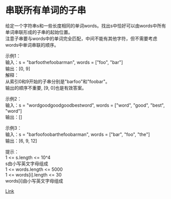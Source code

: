<h1>串联所有单词的子串</h1>

给定一个字符串s和一些长度相同的单词words。找出s中恰好可以由words中所有单词串联形成的子串的起始位置。</br>
注意子串要与words中的单词完全匹配，中间不能有其他字符，但不需要考虑words中单词串联的顺序。</br>

示例1：</br>
输入：s = "barfoothefoobarman", words = ["foo", "bar"]</br>
输出：[0, 9]</br>
解释：</br>
从索引0和9开始的子串分别是"barfoo"和"foobar"。</br>
输出的顺序不重要, [9, 0]也是有效答案。</br>

示例2：</br>
输入：s = "wordgoodgoodgoodbestword", words = ["word", "good", "best", "word"]</br>
输出：[]</br>

示例3：</br>
输入：s = "barfoofoobarthefoobarman", words = ["bar", "foo", "the"]</br>
输出：[6, 9, 12]</br>

提示：</br>
1 <= s.length <= 10^4</br>
s由小写英文字母组成</br>
1 <= words.length <= 5000</br>
1 <= words[i].length <= 30</br>
words[i]由小写英文字母组成</br>

[Link](https://leetcode.cn/problems/substring-with-concatenation-of-all-words/)